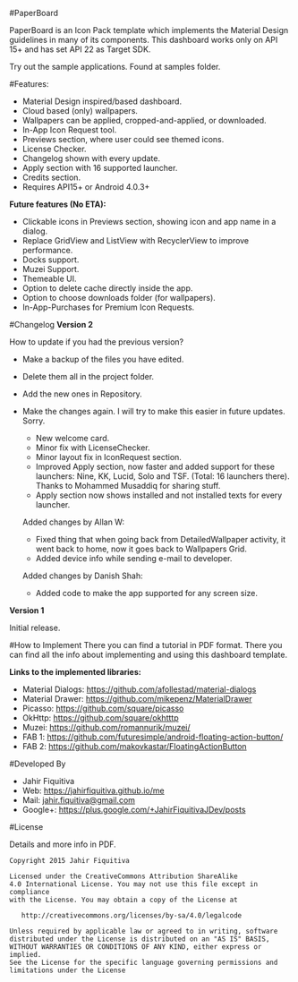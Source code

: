 #PaperBoard

PaperBoard is an Icon Pack template which implements the Material Design guidelines in many of its components.
This dashboard works only on API 15+ and has set API 22 as Target SDK.


Try out the sample applications. Found at samples folder.


#Features:
- Material Design inspired/based dashboard.
- Cloud based (only) wallpapers.
- Wallpapers can be applied, cropped-and-applied, or downloaded.
- In-App Icon Request tool.
- Previews section, where user could see themed icons.
- License Checker.
- Changelog shown with every update.
- Apply section with 16 supported launcher.
- Credits section.
- Requires API15+ or Android 4.0.3+

<b>Future features (No ETA):</b>
- Clickable icons in Previews section, showing icon and app name in a dialog.
- Replace GridView and ListView with RecyclerView to improve performance.
- Docks support.
- Muzei Support.
- Themeable UI.
- Option to delete cache directly inside the app.
- Option to choose downloads folder (for wallpapers).
- In-App-Purchases for Premium Icon Requests.


#Changelog
<b>Version 2</b>

How to update if you had the previous version?
- Make a backup of the files you have edited.
- Delete them all in the project folder.
- Add the new ones in Repository.
- Make the changes again.
I will try to make this easier in future updates. Sorry.

	- New welcome card.
	- Minor fix with LicenseChecker.
	- Minor layout fix in IconRequest section.
	- Improved Apply section, now faster and added support for these launchers: Nine, KK, Lucid, Solo and TSF. (Total: 16 launchers there). Thanks to Mohammed Musaddiq for sharing stuff.
	- Apply section now shows installed and not installed texts for every launcher.

	Added changes by Allan W:
	- Fixed thing that when going back from DetailedWallpaper activity, it went back to home, now it goes back to Wallpapers Grid.
	- Added device info while sending e-mail to developer.

	Added changes by Danish Shah:
	- Added code to make the app supported for any screen size.

<b>Version 1</b>

Initial release.



#How to Implement
There you can find a tutorial in PDF format.
There you can find all the info about implementing and using this dashboard template.

      
<b>Links to the implemented libraries:</b>
* Material Dialogs: https://github.com/afollestad/material-dialogs
* Material Drawer: https://github.com/mikepenz/MaterialDrawer
* Picasso: https://github.com/square/picasso
* OkHttp: https://github.com/square/okhtttp
* Muzei: https://github.com/romannurik/muzei/
* FAB 1: https://github.com/futuresimple/android-floating-action-button/
* FAB 2: https://github.com/makovkastar/FloatingActionButton

    
    
#Developed By

* Jahir Fiquitiva
* Web: https://jahirfiquitiva.github.io/me 
* Mail: jahir.fiquitiva@gmail.com
* Google+: https://plus.google.com/+JahirFiquitivaJDev/posts
    
    
#License

Details and more info in PDF.

    Copyright 2015 Jahir Fiquitiva

    Licensed under the CreativeCommons Attribution ShareAlike
    4.0 International License. You may not use this file except in compliance 
    with the License. You may obtain a copy of the License at

       http://creativecommons.org/licenses/by-sa/4.0/legalcode

    Unless required by applicable law or agreed to in writing, software
    distributed under the License is distributed on an "AS IS" BASIS,
    WITHOUT WARRANTIES OR CONDITIONS OF ANY KIND, either express or implied.
    See the License for the specific language governing permissions and
    limitations under the License
